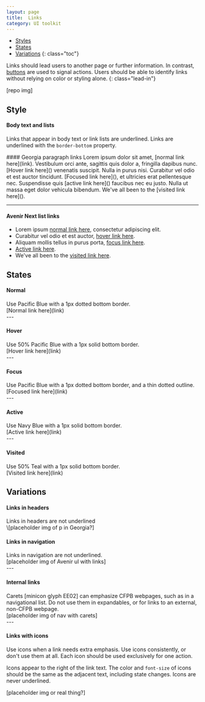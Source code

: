 ```yaml
---
layout: page
title:  Links
category: UI toolkit
---
```


- [Styles](#styles)
- [States](#states)
- [Variations](#variations)
{: class="toc"}

<div class="content-67 content-first">

Links should lead users to another page or further information. In contrast, [buttons](link) are used to signal actions. Users should be able to identify links without relying on color or styling alone.
{: class="lead-in"}

</div>

<div class="content-33 content-last">
	
[repo img]

</div>

## Style


<div class="content-33 content-first">

#### Body text and lists
Links that appear in body text or link lists are underlined. Links are underlined with the ```border-bottom``` property.
</div>

<div class="content-67 content-last">
#### Georgia paragraph links
Lorem ipsum dolor sit amet, [normal link here](link). Vestibulum orci ante, sagittis quis dolor a, fringilla dapibus nunc. [Hover link here]() venenatis suscipit. Nulla in purus nisi. Curabitur vel odio et est auctor tincidunt. [Focused link here](), et ultricies erat pellentesque nec. Suspendisse quis [active link here]() faucibus nec eu justo. Nulla ut massa eget dolor vehicula bibendum. We've all been to the [visited link here]().

---

#### Avenir Next list links
- Lorem ipsum [normal link here](), consectetur adipiscing elit.
- Curabitur vel odio et est auctor, [hover link here]().
- Aliquam mollis tellus in purus porta, [focus link here]().
- [Active link here]().
- We've all been to the [visited link here]().
</div>


## States

#### Normal
<div class="content-67 content-first">
Use Pacific Blue with a 1px dotted bottom border.
</div>

<div class="content-33 content-last">
[Normal link here](link)
</div>
---


#### Hover
<div class="content-67 content-first">
Use 50% Pacific Blue with a 1px solid bottom border.
</div>
<div class="content-33 content-last">
[Hover link here](link)
</div>
---

#### Focus
<div class="content-67 content-first">
Use Pacific Blue with a 1px dotted bottom border, and a thin dotted outline.
</div>
<div class="content-33 content-last">
[Focused link here](link)
</div>
---

#### Active
<div class="content-67 content-first">
Use Navy Blue with a 1px solid bottom border.
</div>
<div class="content-33 content-last">
[Active link here](link)
</div>
---


#### Visited
<div class="content-67 content-first">
Use 50% Teal with a 1px solid bottom border.
</div>

<div class="content-33 content-last">
[Visited link here](link) 
</div>


## Variations

#### Links in headers
<div class="content-33 content-first">
Links in headers are not underlined
</div>
<div class="content-67 content-last">
	\[placeholder img of p in Georgia?]
</div>

#### Links in navigation
<div class="content-33 content-first">
Links in navigation are not underlined.
</div>
<div class="content-67 content-last">
	[placeholder img of Avenir ul with links]
</div>
---

#### Internal links
<div class="content-33 content-first">
Carets [minicon glyph EE02] can emphasize CFPB webpages, such as in a navigational list. Do not use them in expandables, or for links to an external, non-CFPB webpage. 
</div>
<div class="content-67 content-last">
	[placeholder img of nav with carets]
</div>
---

#### Links with icons
<div class="content-33 content-first">
Use icons when a link needs extra emphasis. Use icons consistently, or don't use them at all. Each icon should be used exclusively for one action.

Icons appear to the right of the link text. The color and ```font-size``` of icons should be the same as the adjacent text, including state changes. Icons are never underlined.
</div>
<div class="content-67 content last">
[placeholder img or real thing?]
</div>

